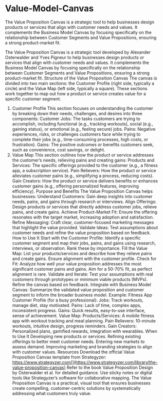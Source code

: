 # Value-Model-Canvas
The Value Proposition Canvas is a strategic tool to help businesses design products or services that align with customer needs and values. It complements the Business Model Canvas by focusing specifically on the relationship between Customer Segments and Value Propositions, ensuring a strong product-market fit.

The Value Proposition Canvas is a strategic tool developed by Alexander Osterwalder and Yves Pigneur to help businesses design products or services that align with customer needs and values. It complements the Business Model Canvas by focusing specifically on the relationship between Customer Segments and Value Propositions, ensuring a strong product-market fit.
Structure of the Value Proposition Canvas
The canvas is divided into two main sections: the Customer Profile (right side, typically a circle) and the Value Map (left side, typically a square). These sections work together to map out how a product or service creates value for a specific customer segment.
1. Customer Profile
This section focuses on understanding the customer by breaking down their needs, challenges, and desires into three components:
Customer Jobs: The tasks customers are trying to accomplish, including functional (e.g., tracking workouts), social (e.g., gaining status), or emotional (e.g., feeling secure) jobs.
Pains: Negative experiences, risks, or challenges customers face while trying to complete their jobs (e.g., time-consuming processes, high costs, or frustration).
Gains: The positive outcomes or benefits customers seek, such as convenience, cost savings, or delight.
2. Value Map
This section outlines how the product or service addresses the customer’s needs, relieving pains and creating gains:
Products and Services: The specific offerings provided to the customer (e.g., a fitness app, a subscription service).
Pain Relievers: How the product or service alleviates customer pains (e.g., simplifying a process, reducing costs).
Gain Creators: How the product or service delivers benefits or enhances customer gains (e.g., offering personalized features, improving efficiency).
Purpose and Benefits
The Value Proposition Canvas helps businesses:
Understand Customers: Gain deep insights into customer needs, pains, and gains through research or interviews.
Align Offerings: Design products or services that directly address customer jobs, relieve pains, and create gains.
Achieve Product-Market Fit: Ensure the offering resonates with the target market, increasing adoption and satisfaction.
Refine Messaging: Craft clear, customer-focused marketing messages that highlight the value provided.
Validate Ideas: Test assumptions about customer needs and refine the value proposition based on feedback.
How to Use It
Start with the Customer Profile: Identify a specific customer segment and map their jobs, pains, and gains using research, interviews, or observation. Rank these by importance.
Fill the Value Map: List your products/services and describe how they relieve pains and create gains. Ensure alignment with the customer profile.
Check for Fit: Analyze how well your value proposition addresses the most significant customer pains and gains. Aim for a 50-70% fit, as perfect alignment is rare.
Validate and Iterate: Test your assumptions with real customers through prototypes or minimum viable products (MVPs). Refine the canvas based on feedback.
Integrate with Business Model Canvas: Summarize the validated value proposition and customer segment to inform the broader business model.
Example: Fitness App
Customer Profile (for a busy professional):
Jobs: Track workouts, manage diet, stay motivated.
Pains: Lack of time, complex apps, inconsistent progress.
Gains: Quick results, easy-to-use interface, sense of achievement.
Value Map:
Products/Services: A mobile fitness app with workout tracking and meal planning.
Pain Relievers: 10-minute workouts, intuitive design, progress reminders.
Gain Creators: Personalized plans, gamified rewards, integration with wearables.
When to Use It
Developing new products or services.
Refining existing offerings to better meet customer needs.
Entering new markets to assess demand.
Improving marketing and branding strategies to align with customer values.
Resources
Download the official Value Proposition Canvas template from Strategyzer: https://www.strategyzer.com[](https://www.strategyzer.com/library/the-value-proposition-canvas)
Refer to the book Value Proposition Design by Osterwalder et al. for detailed guidance.
Use sticky notes or digital tools like Strategyzer’s software for collaborative mapping.
The Value Proposition Canvas is a practical, visual tool that ensures businesses create compelling, customer-centric solutions by systematically addressing what customers truly value.